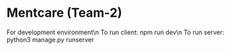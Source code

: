# Mentcare (Team-2)

For development environment\n
To run client: npm run dev\n
To run server: python3 manage.py runserver
